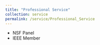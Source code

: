 ```yaml
---
title: "Professional Service"
collection: service
permalink: /service/Professional_Service
---
```


- NSF Panel
- IEEE Member

